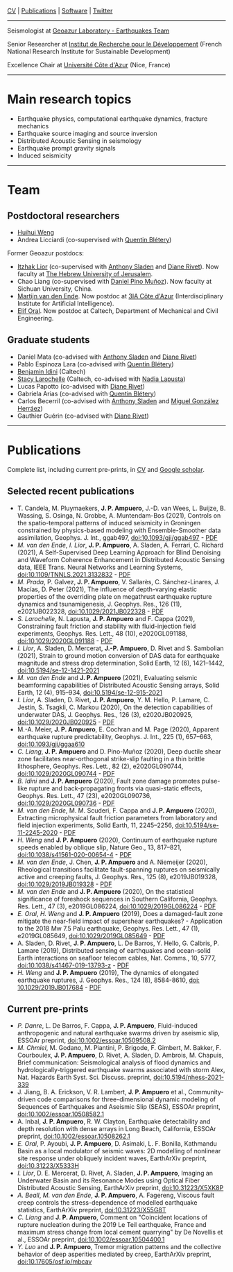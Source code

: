 [CV](https://www.dropbox.com/s/0anud35gma53n0r/CV%20Ampuero.pdf?dl=0) | [Publications](https://scholar.google.com/citations?user=RHXdl6EAAAAJ) | [Software](https://github.com/jpampuero) | [Twitter](https://twitter.com/DocTerremoto)

---

Seismologist at [Geoazur Laboratory - Earthquakes Team](https://geoazur.oca.eu/fr/rech-seismes-geoazur )

Senior Researcher at [Institut de Recherche pour le Développement](https://en.ird.fr/) (French National Research Institute for Sustainable Development)

Excellence Chair at [Université Côte d'Azur](https://univ-cotedazur.fr/) (Nice, France)

---

# Main research topics

- Earthquake physics, computational earthquake dynamics, fracture mechanics
- Earthquake source imaging and source inversion
- Distributed Acoustic Sensing in seismology
- Earthquake prompt gravity signals
- Induced seismicity

---

# Team

## Postdoctoral researchers

- [Huihui Weng](https://huihuiweng.wixsite.com/mysite)
- Andrea Licciardi (co-supervised with [Quentin Blétery](https://sites.google.com/site/quentinbletery/))

Former Geoazur postdocs:
- [Itzhak Lior](https://scholar.google.co.il/citations?user=lNQ-YMUAAAAJ&hl=en) (co-supervised with [Anthony Sladen](https://asladen.github.io/) and [Diane Rivet](https://sites.google.com/view/dianerivet/home)). Now faculty at [The Hebrew University of Jerusalem](https://en.earth.huji.ac.il/people/itzhak-lior).
- Chao Liang (co-supervised with [Daniel Pino Muñoz](https://www.cemef.minesparis.psl.eu/en/presentation/team-csm/)). Now faculty at Sichuan University, China.
- [Martijn van den Ende](https://martijnvandenende.nl/). Now postdoc at [3IA Côte d'Azur](https://3ia.univ-cotedazur.eu/) (Interdisciplinary Institute for Artificial Intelligence). 
- [Elif Oral](https://elifo.github.io/). Now postdoc at Caltech, Department of Mechanical and Civil Engineering.

## Graduate students

- Daniel Mata     (co-advised with [Anthony Sladen](https://asladen.github.io/) and [Diane Rivet](https://sites.google.com/view/dianerivet/home))
- Pablo Espinoza Lara	(co-advised with [Quentin Blétery](https://sites.google.com/site/quentinbletery/))
- [Benjamin Idini](http://web.gps.caltech.edu/~bidiniza/)		(Caltech)
- [Stacy Larochelle](http://www.seismolab.caltech.edu/larochelle_s.html) 	(Caltech, co-advised with [Nadia Lapusta](https://www.lapusta.caltech.edu/))
- Lucas Papotto		(co-advised with [Diane Rivet](https://sites.google.com/view/dianerivet/home))
- Gabriela Arias		(co-advised with [Quentin Blétery](https://sites.google.com/site/quentinbletery/))
- Carlos Becerril		(co-advised with [Anthony Sladen](https://asladen.github.io/) and [Miguel González Herráez](https://www.uah.es/es/estudios/profesor/Miguel-Gonzalez-Herraez/))
- Gauthier Guérin 	(co-advised with [Diane Rivet](https://sites.google.com/view/dianerivet/home))

---

# Publications

Complete list, including current pre-prints, in [CV](https://www.dropbox.com/s/0anud35gma53n0r/CV%20Ampuero.pdf?dl=0) and [Google scholar](https://scholar.google.com/citations?user=RHXdl6EAAAAJ).

## Selected recent publications

- T. Candela, M. Pluymaekers, **J. P. Ampuero**, J.-D. van Wees, L. Buijze, B. Wassing, S. Osinga, N. Grobbe, A. Muntendam-Bos (2021), Controls on the spatio-temporal patterns of induced seismicity in Groningen constrained by physics-based modeling with Ensemble-Smoother data assimilation, Geophys. J. Int., ggab497, [doi:10.1093/gji/ggab497](https://doi.org/10.1093/gji/ggab497) - [PDF](https://doi.org/10.31223/X5X02J)
- *M. van den Ende*, *I. Lior*, **J. P. Ampuero**, A. Sladen, A. Ferrari, C. Richard (2021), A Self-Supervised Deep Learning Approach for Blind Denoising and Waveform Coherence Enhancement in Distributed Acoustic Sensing data, IEEE Trans. Neural Networks and Learning Systems, [doi:10.1109/TNNLS.2021.3132832](https://doi.org/10.1109/TNNLS.2021.3132832) - [PDF](https://doi.org/10.31223/X55K63)
- *M. Prada*, P. Galvez, **J. P. Ampuero**, V. Sallarès, C. Sánchez-Linares, J. Macías, D. Peter (2021), The influence of depth-varying elastic properties of the overriding plate on megathrust earthquake rupture dynamics and tsunamigenesis, J. Geophys. Res., 126 (11), e2021JB022328, [doi:10.1029/2021JB022328](https://doi.org/10.1029/2021JB022328) - [PDF](https://agupubs.onlinelibrary.wiley.com/doi/epdf/10.1029/2021JB022328)
- *S. Larochelle*, N. Lapusta, **J. P. Ampuero** and F. Cappa (2021), Constraining fault friction and stability with fluid-injection field experiments, Geophys. Res. Lett., 48 (10), e2020GL091188, [doi:10.1029/2020GL091188](https://doi.org/10.1029/2020GL091188) - [PDF](https://doi.org/10.1002/essoar.10504514.2)
- *I. Lior*, A. Sladen, D. Mercerat, **J.-P. Ampuero**, D. Rivet and S. Sambolian (2021), Strain to ground motion conversion of DAS data for earthquake magnitude and stress drop determination, Solid Earth, 12 (6), 1421–1442, [doi:10.5194/se-12-1421-2021](https://doi.org/10.5194/se-12-1421-2021)
- *M. van den Ende* and **J. P. Ampuero** (2021), Evaluating seismic beamforming capabilities of Distributed Acoustic Sensing arrays, Solid Earth, 12 (4), 915–934, [doi:10.5194/se-12-915-2021](https://doi.org/10.5194/se-12-915-2021)
- *I. Lior*, A. Sladen, D. Rivet, **J. P. Ampuero**, Y. M. Hello, P. Lamare, C. Jestin, S. Tsagkli, C. Markou (2020), On the detection capabilities of underwater DAS, J. Geophys. Res., 126 (3), e2020JB020925, [doi:10.1029/2020JB020925](https://doi.org/10.1029/2020JB020925) - [PDF](https://doi.org/10.1002/essoar.10504330.1)
- M.-A. Meier, **J. P. Ampuero**, E. Cochran and M. Page (2020), Apparent earthquake rupture predictability, Geophys. J. Int., 225 (1), 657–663, [doi:10.1093/gji/ggaa610](https://academic.oup.com/gji/advance-article/doi/10.1093/gji/ggaa610/6054996?guestAccessKey=65dc3036-395d-4384-a735-ea9e47ce40ca)
- *C. Liang*, **J. P. Ampuero** and D. Pino-Muñoz (2020), Deep ductile shear zone facilitates near-orthogonal strike-slip faulting in a thin brittle lithosphere, Geophys. Res. Lett., 82 (2), e2020GL090744, [doi:10.1029/2020GL090744](https://doi.org/10.1029/2020GL090744) - [PDF](https://eartharxiv.org/fp8xq/)
- *B. Idini* and **J. P. Ampuero** (2020), Fault zone damage promotes pulse-like rupture and back-propagating fronts via quasi-static effects, Geophys. Res. Lett., 47 (23), e2020GL090736, [doi:10.1029/2020GL090736](https://doi.org/10.1029/2020GL090736) - [PDF](https://eartharxiv.org/v8xr2/)
- *M. van den Ende*, M. M. Scuderi, F. Cappa and **J. P. Ampuero** (2020), Extracting microphysical fault friction parameters from laboratory and field injection experiments, Solid Earth, 11, 2245–2256, [doi:10.5194/se-11-2245-2020](https://doi.org/10.5194/se-11-2245-2020) - [PDF](https://se.copernicus.org/articles/11/2245/2020/se-11-2245-2020.pdf)
- *H. Weng* and **J. P. Ampuero** (2020), Continuum of earthquake rupture speeds enabled by oblique slip, Nature Geo., 13, 817–821, [doi:10.1038/s41561-020-00654-4](https://www.nature.com/articles/s41561-020-00654-4) - [PDF](https://eartharxiv.org/tw4ju/)
- *M. van den Ende*, J. Chen, **J. P. Ampuero** and A. Niemeijer (2020), Rheological transitions facilitate fault-spanning ruptures on seismically active and creeping faults, J. Geophys. Res., 125 (8), e2019JB019328, [doi:10.1029/2019JB019328](https://doi.org/10.1029/2019JB019328) - [PDF](https://eartharxiv.org/aj2br/)
- *M. van den Ende* and **J. P. Ampuero** (2020), On the statistical significance of foreshock sequences in Southern California, Geophys. Res. Lett., 47 (3), e2019GL086224, [doi:10.1029/2019GL086224](https://doi.org/10.1029/2019GL086224) - [PDF](https://eartharxiv.org/nmwkx/)
- *E. Oral*, *H. Weng* and **J. P. Ampuero** (2019), Does a damaged-fault zone mitigate the near-field impact of supershear earthquakes? - Application to the 2018 Mw 7.5 Palu earthquake, Geophys. Res. Lett., 47 (1), e2019GL085649, [doi:10.1029/2019GL085649](https://doi.org/10.1029/2019GL085649) - [PDF](https://eartharxiv.org/5nugq/)
- A. Sladen, D. Rivet, **J. P. Ampuero**, L. De Barros, Y. Hello, G. Calbris, P. Lamare (2019), Distributed sensing of earthquakes and ocean-solid Earth interactions on seafloor telecom cables, Nat. Comms., 10, 5777, [doi:10.1038/s41467-019-13793-z](https://doi.org/10.1038/s41467-019-13793-z) - [PDF](https://eartharxiv.org/ekrfy/)
- *H. Weng* and **J. P. Ampuero** (2019), The dynamics of elongated earthquake ruptures, J. Geophys. Res., 124 (8), 8584-8610, [doi: 10.1029/2019JB017684](https://doi.org/10.1029/2019JB017684) - [PDF](https://eartharxiv.org/9yq8n/)


## Current pre-prints

- *P. Danre*, L. De Barros, F. Cappa, **J. P. Ampuero**, Fluid-induced anthropogenic and natural earthquake swarms driven by aseismic slip, ESSOAr preprint, [doi:10.1002/essoar.10509508.2](https://www.essoar.org/doi/10.1002/essoar.10509508.2)
- *M. Chmiel*, M. Godano, M. Piantini, P. Brigode, F. Gimbert, M. Bakker, F. Courboulex, **J. P. Ampuero**, D. Rivet, A. Sladen, D. Ambrois, M. Chapuis, Brief communication: Seismological analysis of flood dynamics and hydrologically-triggered earthquake swarms associated with storm Alex, Nat. Hazards Earth Syst. Sci. Discuss. preprint, [doi:10.5194/nhess-2021-339](https://doi.org/10.5194/nhess-2021-339)
- J. Jiang, B. A. Erickson, V. R. Lambert, **J. P. Ampuero** et al., Community-driven code comparisons for three-dimensional dynamic modeling of Sequences of Earthquakes and Aseismic Slip (SEAS), ESSOAr preprint, [doi:10.1002/essoar.10508582.1](https://www.essoar.org/doi/10.1002/essoar.10508582.1)
- A. Inbal, **J. P. Ampuero**, R. W. Clayton, Earthquake detectability and depth resolution with dense arrays in Long Beach, California, ESSOAr preprint, [doi:10.1002/essoar.10508262.1](https://doi.org/10.1002/essoar.10508262.1)
- *E. Oral*, P. Ayoubi, **J. P. Ampuero**, D. Asimaki, L. F. Bonilla, Kathmandu Basin as a local modulator of seismic waves: 2D modelling of nonlinear site response under obliquely incident waves, EarthArXiv preprint, [doi:10.31223/X5333H](https://doi.org/10.31223/X5333H)
- *I. Lior*, D. E. Mercerat, D. Rivet, A. Sladen, **J. P. Ampuero**, Imaging an Underwater Basin and its Resonance Modes using Optical Fiber Distributed Acoustic Sensing, EarthArXiv preprint, [doi:10.31223/X5XK8P](https://doi.org/10.31223/X5XK8P)
- *A. Beall*, *M. van den Ende*, **J. P. Ampuero**, A. Fagereng, Viscous fault creep controls the stress-dependence of modelled earthquake statistics, EarthArXiv preprint, [doi:10.31223/X55G8T](https://doi.org/10.31223/X55G8T)
- *C. Liang* and **J. P. Ampuero**, Comment on "Coincident locations of rupture nucleation during the 2019 Le Teil earthquake, France and maximum stress change from local cement quarrying" by De Novellis et al., ESSOAr preprint, [doi:10.1002/essoar.10504400.1](https://doi.org/10.1002/essoar.10504400.1)
- *Y. Luo* and **J. P. Ampuero**, Tremor migration patterns and the collective behavior of deep asperities mediated by creep, EarthArXiv preprint, [doi:10.17605/osf.io/mbcav](https://eartharxiv.org/mbcav/)

